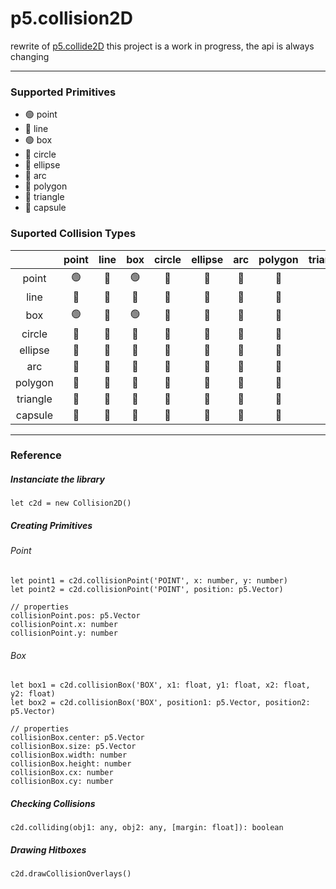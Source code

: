 # p5.collision2D

rewrite of [p5.collide2D](https://github.com/bmoren/p5.collide2D)
this project is a work in progress, the api is always changing

-----

### Supported Primitives

 - :green_circle:   point
 - :red_circle:     line
 - :green_circle:   box
 - :red_circle:     circle
 - :red_circle:     ellipse
 - :red_circle:     arc
 - :red_circle:     polygon
 - :red_circle:     triangle
 - :red_circle:     capsule


### Suported Collision Types

|               | point         | line          | box           | circle        | ellipse       | arc           | polygon       | triangle      | capsule       |
| :-----------: | :-----------: | :-----------: | :-----------: | :-----------: | :-----------: | :-----------: | :-----------: | :-----------: | :-----------: |
| point         |:green_circle: |:red_circle:   |:green_circle: |:red_circle:   |:red_circle:   |:red_circle:   |:red_circle:   |:red_circle:   |:red_circle:   |
| line          |:red_circle:   |:red_circle:   |:red_circle:   |:red_circle:   |:red_circle:   |:red_circle:   |:red_circle:   |:red_circle:   |:red_circle:   |
| box           |:green_circle: |:red_circle:   |:green_circle: |:red_circle:   |:red_circle:   |:red_circle:   |:red_circle:   |:red_circle:   |:red_circle:   |
| circle        |:red_circle:   |:red_circle:   |:red_circle:   |:red_circle:   |:red_circle:   |:red_circle:   |:red_circle:   |:red_circle:   |:red_circle:   |
| ellipse       |:red_circle:   |:red_circle:   |:red_circle:   |:red_circle:   |:red_circle:   |:red_circle:   |:red_circle:   |:red_circle:   |:red_circle:   |
| arc           |:red_circle:   |:red_circle:   |:red_circle:   |:red_circle:   |:red_circle:   |:red_circle:   |:red_circle:   |:red_circle:   |:red_circle:   |
| polygon       |:red_circle:   |:red_circle:   |:red_circle:   |:red_circle:   |:red_circle:   |:red_circle:   |:red_circle:   |:red_circle:   |:red_circle:   |
| triangle      |:red_circle:   |:red_circle:   |:red_circle:   |:red_circle:   |:red_circle:   |:red_circle:   |:red_circle:   |:red_circle:   |:red_circle:   |
| capsule       |:red_circle:   |:red_circle:   |:red_circle:   |:red_circle:   |:red_circle:   |:red_circle:   |:red_circle:   |:red_circle:   |:red_circle:   |

____

### Reference

##### Instanciate the library

```
let c2d = new Collision2D()
```
##### Creating Primitives

###### Point

```
let point1 = c2d.collisionPoint('POINT', x: number, y: number)
let point2 = c2d.collisionPoint('POINT', position: p5.Vector)

// properties
collisionPoint.pos: p5.Vector
collisionPoint.x: number
collisionPoint.y: number
```

###### Box

```
let box1 = c2d.collisionBox('BOX', x1: float, y1: float, x2: float, y2: float)
let box2 = c2d.collisionBox('BOX', position1: p5.Vector, position2: p5.Vector)

// properties
collisionBox.center: p5.Vector
collisionBox.size: p5.Vector
collisionBox.width: number
collisionBox.height: number
collisionBox.cx: number
collisionBox.cy: number
```

##### Checking Collisions

```
c2d.colliding(obj1: any, obj2: any, [margin: float]): boolean
```

##### Drawing Hitboxes

```
c2d.drawCollisionOverlays()
```